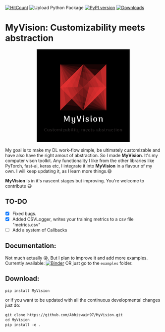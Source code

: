 [![HitCount](http://hits.dwyl.com/Abhiswain97/MyVision.svg)](http://hits.dwyl.com/Abhiswain97/MyVision) ![Upload Python Package](https://github.com/Abhiswain97/MyVision/workflows/Upload%20Python%20Package/badge.svg) [![PyPI version](https://badge.fury.io/py/MyVision.svg)](https://badge.fury.io/py/MyVision) [![Downloads](https://pepy.tech/badge/myvision)](https://pepy.tech/project/myvision)

# MyVision: Customizability meets abstraction

<p align="center">
  <img src="https://github.com/Abhiswain97/MyVision/blob/master/logo.png" height="300" width="300">
</p>

My goal is to make my DL work-flow simple, be ultimately customizable and have also have the right amout of abstraction. So I made **MyVision**. It's my computer vison toolkit. Any functionality I like from the other libraries like PyTorch, fast-ai, keras etc, I integrate it into **MyVision** in a flavour of my own. I will keep updating it, as I learn more things.😄

**MyVision** is in it's nascent stages but improving. You're welcome to contribute 😃

## TO-DO
- [x] Fixed bugs.
- [x] Added CSVLogger, writes your training metrics to a csv file "metrics.csv"
- [ ] Add a system of Callbacks

## Documentation:

Not much actually 😛. But I plan to improve it and add more examples.
Currently available: [![Binder](https://mybinder.org/badge_logo.svg)](https://mybinder.org/v2/gh/Abhiswain97/MyVision/master)
OR just go to the `examples` folder.

## Download:

```
pip install MyVision
```

or if you want to be updated with all the continuous developmental changes just do:

```
git clone https://github.com/Abhiswain97/MyVision.git
cd MyVision
pip install -e .
```

